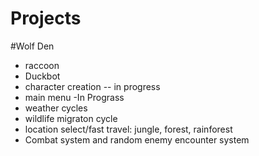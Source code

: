 # Projects


#Wolf Den
- raccoon
- Duckbot
- character creation -- in progress
- main menu -In Prograss
- weather cycles
- wildlife migraton cycle
- location select/fast travel: jungle, forest, rainforest
- Combat system and random enemy encounter system
